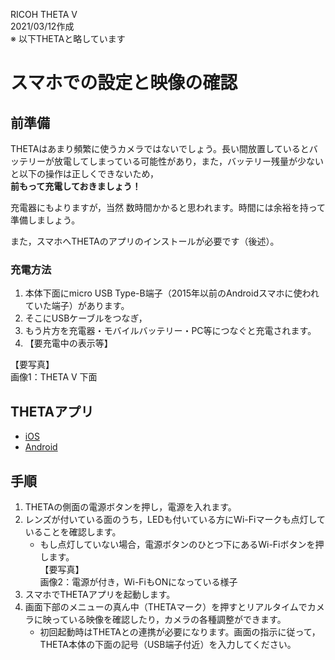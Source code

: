 RICOH THETA V  
2021/03/12作成  
※ 以下THETAと略しています

# スマホでの設定と映像の確認

## 前準備

THETAはあまり頻繁に使うカメラではないでしょう。長い間放置しているとバッテリーが放電してしまっている可能性があり，また，バッテリー残量が少ないと以下の操作は正しくできないため，  
**前もって充電しておきましょう！**

充電器にもよりますが，当然 数時間かかると思われます。時間には余裕を持って準備しましょう。

また，スマホへTHETAのアプリのインストールが必要です（後述）。

### 充電方法

1. 本体下面にmicro USB Type-B端子（2015年以前のAndroidスマホに使われていた端子）があります。
1. そこにUSBケーブルをつなぎ，
1. もう片方を充電器・モバイルバッテリー・PC等につなぐと充電されます。
1. 【要充電中の表示等】

【要写真】  
画像1：THETA V 下面


## THETAアプリ

- [iOS](https://itunes.apple.com/jp/app/id1023254741)
- [Android](https://play.google.com/store/apps/details?id=com.theta360)


## 手順

1. THETAの側面の電源ボタンを押し，電源を入れます。
1. レンズが付いている面のうち，LEDも付いている方にWi-Fiマークも点灯していることを確認します。
	- もし点灯していない場合，電源ボタンのひとつ下にあるWi-Fiボタンを押します。  
	【要写真】  
	画像2：電源が付き，Wi-FiもONになっている様子
1. スマホでTHETAアプリを起動します。
1. 画面下部のメニューの真ん中（THETAマーク）を押すとリアルタイムでカメラに映っている映像を確認したり，カメラの各種調整ができます。
	- 初回起動時はTHETAとの連携が必要になります。画面の指示に従って，THETA本体の下面の記号（USB端子付近）を入力してください。

